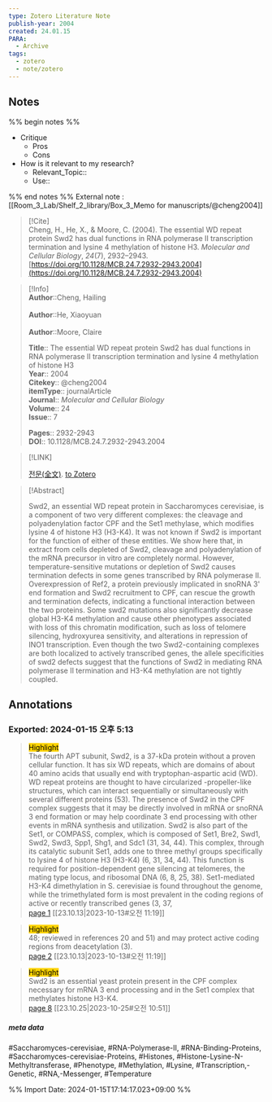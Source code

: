 ```yaml
---
type: Zotero Literature Note
publish-year: 2004 
created: 24.01.15
PARA:
  - Archive
tags:
  - zotero
  - note/zotero
---
```

## Notes
%% begin notes %%
- Critique
	- Pros
	- Cons
- How is it relevant to my research?
	- Relevant_Topic::
	- Use::

%% end notes %%
External note : [[Room_3_Lab/Shelf_2_library/Box_3_Memo for manuscripts/@cheng2004]]

> [!Cite]  
> Cheng, H., He, X., & Moore, C. (2004). The essential WD repeat protein Swd2 has dual functions in RNA polymerase II transcription termination and lysine 4 methylation of histone H3. _Molecular and Cellular Biology_, _24_(7), 2932–2943. [https://doi.org/10.1128/MCB.24.7.2932-2943.2004](https://doi.org/10.1128/MCB.24.7.2932-2943.2004)

>[!Info]  
> **Author**::Cheng, Hailing<br>  
> **Author**::He, Xiaoyuan<br>  
> **Author**::Moore, Claire<br>  
>  
> **Title**:: The essential WD repeat protein Swd2 has dual functions in RNA polymerase II transcription termination and lysine 4 methylation of histone H3  
> **Year**:: 2004  
> **Citekey**:: @cheng2004  
>**itemType**:: journalArticle  
>**Journal**:: *Molecular and Cellular Biology*  
>**Volume**:: 24  
>**Issue**:: 7  
>  
>  
>  
> **Pages**:: 2932-2943  
>**DOI**:: 10.1128/MCB.24.7.2932-2943.2004  
>

> [!LINK]  
>  
> [전문(全文)](file://C:\Users\kill9\Zotero\storage\65BP6RJ5\Cheng%20등%20-%202004%20-%20The%20essential%20WD%20repeat%20protein%20Swd2%20has%20dual%20func.pdf).
> [to Zotero](zotero://select/library/items/N72GFEJS)

> [!Abstract]  
>  
> Swd2, an essential WD repeat protein in Saccharomyces cerevisiae, is a component of two very different complexes: the cleavage and polyadenylation factor CPF and the Set1 methylase, which modifies lysine 4 of histone H3 (H3-K4). It was not known if Swd2 is important for the function of either of these entities. We show here that, in extract from cells depleted of Swd2, cleavage and polyadenylation of the mRNA precursor in vitro are completely normal. However, temperature-sensitive mutations or depletion of Swd2 causes termination defects in some genes transcribed by RNA polymerase II. Overexpression of Ref2, a protein previously implicated in snoRNA 3' end formation and Swd2 recruitment to CPF, can rescue the growth and termination defects, indicating a functional interaction between the two proteins. Some swd2 mutations also significantly decrease global H3-K4 methylation and cause other phenotypes associated with loss of this chromatin modification, such as loss of telomere silencing, hydroxyurea sensitivity, and alterations in repression of INO1 transcription. Even though the two Swd2-containing complexes are both localized to actively transcribed genes, the allele specificities of swd2 defects suggest that the functions of Swd2 in mediating RNA polymerase II termination and H3-K4 methylation are not tightly coupled.  
>



## Annotations  
### Exported: 2024-01-15 오후 5:13 

> <mark style="background-color: #ffd400">Highlight</mark>  
> The fourth APT subunit, Swd2, is a 37-kDa protein without a proven cellular function. It has six WD repeats, which are domains of about 40 amino acids that usually end with tryptophan-aspartic acid (WD). WD repeat proteins are thought to have circularized  -propeller-like structures, which can interact sequentially or simultaneously with several different proteins (53). The presence of Swd2 in the CPF complex suggests that it may be directly involved in mRNA or snoRNA 3  end formation or may help coordinate 3  end processing with other events in mRNA synthesis and utilization. Swd2 is also part of the Set1, or COMPASS, complex, which is composed of Set1, Bre2, Swd1, Swd2, Swd3, Spp1, Shg1, and Sdc1 (31, 34, 44). This complex, through its catalytic subunit Set1, adds one to three methyl groups specifically to lysine 4 of histone H3 (H3-K4) (6, 31, 34, 44). This function is required for position-dependent gene silencing at telomeres, the mating type locus, and ribosomal DNA (6, 8, 25, 38). Set1-mediated H3-K4 dimethylation in S. cerevisiae is found throughout the genome, while the trimethylated form is most prevalent in the coding regions of active or recently transcribed genes (3, 37,  
> [page 1](zotero://open-pdf/library/items/65BP6RJ5?page=2932&annotation=PHNGS67S) [[23.10.13|2023-10-13#오전 11:19]]

> <mark style="background-color: #ffd400">Highlight</mark>  
> 48; reviewed in references 20 and 51) and may protect active coding regions from deacetylation (3).  
> [page 2](zotero://open-pdf/library/items/65BP6RJ5?page=2933&annotation=ASUXII9V) [[23.10.13|2023-10-13#오전 11:19]]

> <mark style="background-color: #ffd400">Highlight</mark>  
> Swd2 is an essential yeast protein present in the CPF complex necessary for mRNA 3  end processing and in the Set1 complex that methylates histone H3-K4.  
> [page 8](zotero://open-pdf/library/items/65BP6RJ5?page=2939&annotation=VGGVSI6E) [[23.10.25|2023-10-25#오전 10:51]]

##### meta data
#Saccharomyces-cerevisiae, #RNA-Polymerase-II, #RNA-Binding-Proteins, #Saccharomyces-cerevisiae-Proteins, #Histones, #Histone-Lysine-N-Methyltransferase, #Phenotype, #Methylation, #Lysine, #Transcription,-Genetic, #RNA,-Messenger, #Temperature

%% Import Date: 2024-01-15T17:14:17.023+09:00 %%
